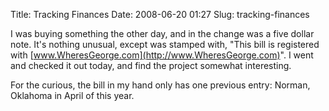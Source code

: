 Title: Tracking Finances
Date: 2008-06-20 01:27
Slug: tracking-finances

I was buying something the other day, and in the change was a five
dollar note. It's nothing unusual, except was stamped with, "This bill
is registered with [www.WheresGeorge.com](http://www.WheresGeorge.com)".
I went and checked it out today, and find the project somewhat
interesting.

For the curious, the bill in my hand only has one previous entry:
Norman, Oklahoma in April of this year.

